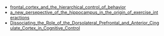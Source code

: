 - [frontal_cortex_and_the_hierarchical_control_of_behavior](frontal_cortex_and_the_hierarchical_control_of_behavior.html)
- [a_new_persepective_of_the_hippocampus_in_the_origin_of_exercise_interactions](a_new_persepective_of_the_hippocampus_in_the_origin_of_exercise_interactions.html)
- [Dissociating_the_Role_of_the_Dorsolateral_Prefrontal_and_Anterior_Cingulate_Cortex_in_Cognitive_Control](Dissociating_the_Role_of_the_Dorsolateral_Prefrontal_and_Anterior_Cingulate_Cortex_in_Cognitive_Control.html)


